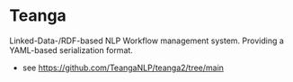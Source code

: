 # Teanga

Linked-Data-/RDF-based NLP Workflow management system.
Providing a YAML-based serialization format.

- see https://github.com/TeangaNLP/teanga2/tree/main